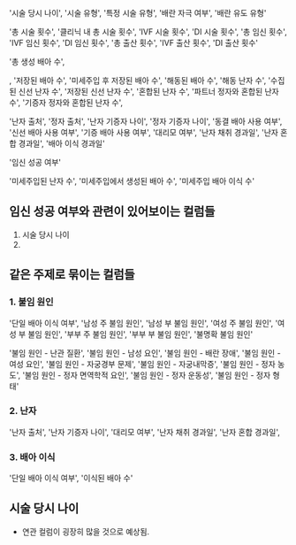 
'시술 당시 나이', '시술 유형', '특정 시술 유형', '배란 자극 여부', '배란 유도 유형'


'총 시술 횟수', '클리닉 내 총 시술 횟수', 'IVF 시술 횟수', 'DI 시술 횟수', '총 임신 횟수', 'IVF 임신 횟수', 'DI 임신 횟수', '총 출산 횟수', 'IVF 출산 횟수', 'DI 출산 횟수'


'총 생성 배아 수', 

, '저장된 배아 수', '미세주입 후 저장된 배아 수', '해동된 배아 수', '해동 난자 수', '수집된 신선 난자 수', '저장된 신선 난자 수', '혼합된 난자 수', '파트너 정자와 혼합된 난자 수', '기증자 정자와 혼합된 난자 수', 


'난자 출처', '정자 출처', '난자 기증자 나이', '정자 기증자 나이', '동결 배아 사용 여부', '신선 배아 사용 여부', '기증 배아 사용 여부', '대리모 여부', '난자 채취 경과일', '난자 혼합 경과일', '배아 이식 경과일'


'임신 성공 여부'


'미세주입된 난자 수', '미세주입에서 생성된 배아 수', '미세주입 배아 이식 수'


## 임신  성공 여부와 관련이 있어보이는 컬럼들
1. 시술 당시 나이
2. 


## 같은 주제로 묶이는 컬럼들

### 1. 불임 원인
'단일 배아 이식 여부', '남성 주 불임 원인', '남성 부 불임 원인', '여성 주 불임 원인', '여성 부 불임 원인', '부부 주 불임 원인', '부부 부 불임 원인', '불명확 불임 원인'

'불임 원인 - 난관 질환', '불임 원인 - 남성 요인', '불임 원인 - 배란 장애', '불임 원인 - 여성 요인', '불임 원인 - 자궁경부 문제', '불임 원인 - 자궁내막증', '불임 원인 - 정자 농도', '불임 원인 - 정자 면역학적 요인', '불임 원인 - 정자 운동성', '불임 원인 - 정자 형태'


### 2. 난자
'난자 출처', '난자 기증자 나이', '대리모 여부', '난자 채취 경과일', '난자 혼합 경과일',

### 3. 배아 이식
'단일 배아 이식 여부', '이식된 배아 수'


## 시술 당시 나이
- 연관 컬럼이 굉장히 많을 것으로 예상됨.




